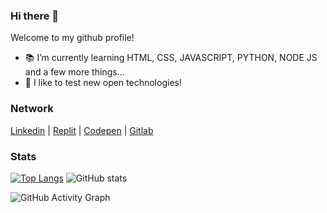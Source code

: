 ### Hi there 👋
Welcome to my github profile!

<!-- <img src='https://github.com/mblithium.png' alt='my github image' height='200'> -->

- 📚 I’m currently learning HTML, CSS, JAVASCRIPT, PYTHON, NODE JS and a few more things...
- 🐧 I like to test new open technologies!

### Network
[Linkedin](https://www.linkedin.com/in/mb-matheus-bastos/) |
[Replit](https://replit.com/@MatheusBastos) |
[Codepen](https://codepen.io/mblither) |
[Gitlab](https://gitlab.com/mblithium)

### Stats
[![Top Langs](https://github-readme-stats.vercel.app/api/top-langs/?username=mblithium&theme=dracula)](https://github.com/anuraghazra/github-readme-stats)
![GitHub stats](https://github-readme-stats.vercel.app/api?username=mblithium&theme=dracula&show_icons=true)  

![GitHub Activity Graph](https://activity-graph.herokuapp.com/graph?username=mblithium&theme=dracula)  
